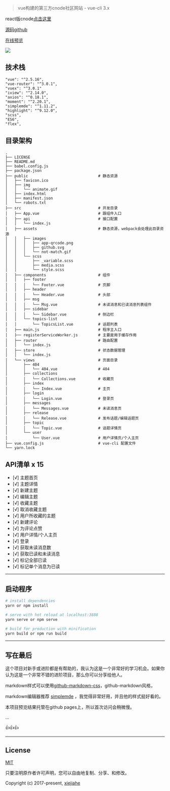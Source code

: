 


> vue构建的第三方cnode社区网站 - vue-cli 3.x


react版cnode[点击这里](https://github.com/xjh22222228/react-cnode)



[源码github](https://github.com/xjh22222228/vue-cnode)


[在线预览](https://xjh22222228.github.io/vue-cnode/index.html)


![](https://raw.githubusercontent.com/xjh22222228/vue-cnode/master/public/img/animate.gif)








## 技术栈
```
"vue": "^2.5.16",
"vue-router": "^3.0.1",
"vuex": "^3.0.1"
"iview": "^2.14.0",
"axios": "^0.18.1",
"moment": "^2.20.1",
"simplemde": "^1.11.2",
"highlight": "^9.12.0",
"scss",
"ES6",
"flex",
```

## 目录架构
```
.
├── LICENSE
├── README.md
├── babel.config.js
├── package.json
├── public                               # 静态资源
│   ├── favicon.ico
│   ├── img
│   │   └── animate.gif
│   ├── index.html
│   ├── manifest.json
│   └── robots.txt
├── src                                  # 开发目录
│   ├── App.vue                          # 跟组件入口
│   ├── api                              # 接口配置
│   │   └── index.js
│   ├── assets                           # 静态资源，webpack会处理此目录资源
│   │   ├── images
│   │   │   ├── app-qrcode.png
│   │   │   ├── github.svg
│   │   │   └── not-match.gif
│   │   └── scss
│   │       ├── _variable.scss
│   │       ├── media.scss
│   │       └── style.scss
│   ├── components                       # 组件
│   │   ├── footer
│   │   │   └── Footer.vue               # 页脚
│   │   ├── header
│   │   │   └── Header.vue               # 头部
│   │   ├── msg
│   │   │   └── Msg.vue                  # 未读消息和已读消息列表组件
│   │   ├── sidebar
│   │   │   └── Sidebar.vue              # 侧边栏
│   │   └── topics-list
│   │       └── TopicsList.vue           # 话题列表
│   ├── main.js                          # 程序主入口
│   ├── registerServiceWorker.js         # 主要是用于缓存作用
│   ├── router                           # 路由配置
│   │   └── index.js
│   ├── store                            # 状态数据管理
│   │   └── index.js
│   └── views                            # 页面目录
│       ├── 404
│       │   └── 404.vue                  # 404
│       ├── collections
│       │   └── Collections.vue          # 收藏页
│       ├── index
│       │   └── Index.vue                # 主页
│       ├── login
│       │   └── Login.vue                # 登录页
│       ├── messages
│       │   └── Messages.vue             # 未读消息页
│       ├── release
│       │   └── Release.vue              # 发布话题/编辑话题页
│       ├── topic
│       │   └── Topic.vue                # 话题详情页
│       └── user
│           └── User.vue                 # 用户详情页/个人主页
├── vue.config.js                        # vue-cli 配置文件
└── yarn.lock
```




## API清单 x 15
- [√] 主题首页
- [√] 主题详情
- [√] 新建主题
- [√] 编辑主题
- [√] 收藏主题
- [√] 取消收藏主题
- [√] 用户所收藏的主题
- [√] 新建评论
- [√] 为评论点赞
- [√] 用户详情/个人主页
- [√] 登录
- [√] 获取未读消息数
- [√] 获取已读和未读消息
- [√] 标记全部已读
- [√] 标记单个消息为已读



----

## 启动程序
``` bash
# install dependencies
yarn or npm install

# serve with hot reload at localhost:3888
yarn serve or npm serve

# build for production with minification
yarn build or npm run build

```

----


## 写在最后
这个项目对新手或进阶都是有帮助的，我认为这是一个非常好的学习机会。如果你认为这是一个非常不错的进阶项目，那么你可以分享给他人。

markdown样式可以使用[github-markdown-css](https://github.com/sindresorhus/github-markdown-css)，github-markdown风格，

markdown编辑器推荐 [simplemde](https://github.com/sparksuite/simplemde-markdown-editor) ，我觉得非常好用，并且他的样式挺好看的。

本项目预览结果托管在github pages上，所以首次访问会稍微慢。


...

👍👍👍


----


## License
[MIT](https://opensource.org/licenses/MIT)

只要注明原作者许可声明，您可以自由地复制、分享、和修改。

Copyright (c) 2017-present, [xiejiahe](https://github.com/xjh22222228)


